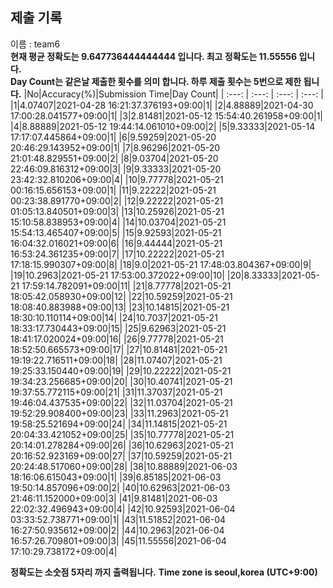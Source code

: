 


  
## 제출 기록  
이름 : team6  
**현재 평균 정확도는 9.647736444444444 입니다. 최고 정확도는 11.55556 입니다.**  
**Day Count는 같은날 제출한 횟수를 의미 합니다. 하루 제출 횟수는 5번으로 제한 됩니다.**
|No|Accuracy(%)|Submission Time|Day Count|
| :---: | :---: | :---: | :---: |
|1|4.07407|2021-04-28 16:21:37.376193+09:00|1|
|2|4.88889|2021-04-30 17:00:28.041577+09:00|1|
|3|2.81481|2021-05-12 15:54:40.261958+09:00|1|
|4|8.88889|2021-05-12 19:44:14.061010+09:00|2|
|5|9.33333|2021-05-14 17:17:07.445864+09:00|1|
|6|9.59259|2021-05-20 20:46:29.143952+09:00|1|
|7|8.96296|2021-05-20 21:01:48.829551+09:00|2|
|8|9.03704|2021-05-20 22:46:09.816312+09:00|3|
|9|9.33333|2021-05-20 23:42:32.810206+09:00|4|
|10|9.77778|2021-05-21 00:16:15.656153+09:00|1|
|11|9.22222|2021-05-21 00:23:38.891770+09:00|2|
|12|9.22222|2021-05-21 01:05:13.840501+09:00|3|
|13|10.25926|2021-05-21 15:10:58.838953+09:00|4|
|14|10.03704|2021-05-21 15:54:13.465407+09:00|5|
|15|9.92593|2021-05-21 16:04:32.016021+09:00|6|
|16|9.44444|2021-05-21 16:53:24.361235+09:00|7|
|17|10.22222|2021-05-21 17:18:15.990307+09:00|8|
|18|9.0|2021-05-21 17:48:03.804367+09:00|9|
|19|10.2963|2021-05-21 17:53:00.372022+09:00|10|
|20|8.33333|2021-05-21 17:59:14.782091+09:00|11|
|21|8.77778|2021-05-21 18:05:42.058930+09:00|12|
|22|10.59259|2021-05-21 18:08:40.883988+09:00|13|
|23|10.14815|2021-05-21 18:30:10.110114+09:00|14|
|24|10.7037|2021-05-21 18:33:17.730443+09:00|15|
|25|9.62963|2021-05-21 18:41:17.020024+09:00|16|
|26|9.77778|2021-05-21 18:52:50.665573+09:00|17|
|27|10.81481|2021-05-21 19:19:22.716511+09:00|18|
|28|11.07407|2021-05-21 19:25:33.150440+09:00|19|
|29|10.22222|2021-05-21 19:34:23.256685+09:00|20|
|30|10.40741|2021-05-21 19:37:55.772115+09:00|21|
|31|11.37037|2021-05-21 19:46:04.437535+09:00|22|
|32|11.03704|2021-05-21 19:52:29.908400+09:00|23|
|33|11.2963|2021-05-21 19:58:25.521694+09:00|24|
|34|11.14815|2021-05-21 20:04:33.421052+09:00|25|
|35|10.77778|2021-05-21 20:14:01.278284+09:00|26|
|36|10.62963|2021-05-21 20:16:52.923169+09:00|27|
|37|10.59259|2021-05-21 20:24:48.517060+09:00|28|
|38|10.88889|2021-06-03 18:16:06.615043+09:00|1|
|39|6.85185|2021-06-03 19:50:14.857096+09:00|2|
|40|10.62963|2021-06-03 21:46:11.152000+09:00|3|
|41|9.81481|2021-06-03 22:02:32.496943+09:00|4|
|42|10.92593|2021-06-04 03:33:52.738771+09:00|1|
|43|11.51852|2021-06-04 16:27:50.935612+09:00|2|
|44|10.2963|2021-06-04 16:57:26.709801+09:00|3|
|45|11.55556|2021-06-04 17:10:29.738172+09:00|4|


**정확도는 소숫점 5자리 까지 출력됩니다.**
**Time zone is seoul,korea (UTC+9:00)**
